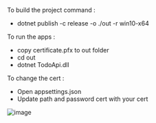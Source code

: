 To build the project command :
- dotnet publish -c release -o ./out -r win10-x64

To run the apps :
- copy certificate.pfx to out folder
- cd out
- dotnet TodoApi.dll

To change the cert :
- Open appsettings.json
- Update path and password cert with your cert

![image](https://user-images.githubusercontent.com/81601966/149920027-4b0ece4d-08ba-4540-aa37-47f078475ee5.png)
